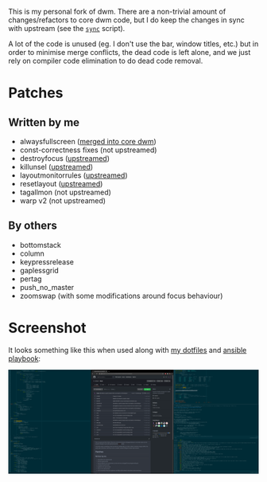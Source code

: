 This is my personal fork of dwm. There are a non-trivial amount of
changes/refactors to core dwm code, but I do keep the changes in sync with
upstream (see the [`sync`](https://github.com/cdown/dwm/blob/master/sync)
script).

A lot of the code is unused (eg. I don't use the bar, window titles, etc.) but
in order to minimise merge conflicts, the dead code is left alone, and we just
rely on compiler code elimination to do dead code removal.

# Patches

## Written by me

- alwaysfullscreen ([merged into core dwm](https://git.suckless.org/dwm/commit/67d76bdc68102df976177de351f65329d8683064.html))
- const-correctness fixes (not upstreamed)
- destroyfocus ([upstreamed](https://dwm.suckless.org/patches/destroyfocus/))
- killunsel ([upstreamed](https://dwm.suckless.org/patches/killunsel/))
- layoutmonitorrules ([upstreamed](https://dwm.suckless.org/patches/layoutmonitorrules/))
- resetlayout ([upstreamed](https://dwm.suckless.org/patches/resetlayout/))
- tagallmon (not upstreamed)
- warp v2 (not upstreamed)

## By others

- bottomstack
- column
- keypressrelease
- gaplessgrid
- pertag
- push_no_master
- zoomswap (with some modifications around focus behaviour)

# Screenshot

It looks something like this when used along with [my
dotfiles](https://github.com/cdown/dotfiles) and [ansible
playbook](https://github.com/cdown/ansible-desktop):

![Screenshot](https://raw.githubusercontent.com/cdown/dwm/master/screenshot.png)
